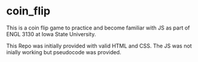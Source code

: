 # coin_flip
This is a coin flip game to practice and become familiar with JS as part of ENGL 3130 at Iowa State University.

This Repo was initially provided with valid HTML and CSS. The JS was not inially working but pseudocode was provided.
